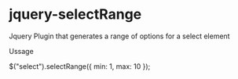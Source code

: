 jquery-selectRange
==================

Jquery Plugin that generates a range of options for a select element

Ussage

$("select").selectRange({
    min: 1,
    max: 10
});
